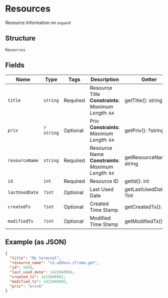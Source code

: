 
# Resources

Resource Information on `expand`

## Structure

`Resources`

## Fields

| Name | Type | Tags | Description | Getter | Setter |
|  --- | --- | --- | --- | --- | --- |
| `title` | `string` | Required | Resource Title<br>**Constraints**: *Maximum Length*: `64` | getTitle(): string | setTitle(string title): void |
| `priv` | `?string` | Optional | Priv<br>**Constraints**: *Maximum Length*: `64` | getPriv(): ?string | setPriv(?string priv): void |
| `resourceName` | `string` | Required | Resource Name<br>**Constraints**: *Maximum Length*: `64` | getResourceName(): string | setResourceName(string resourceName): void |
| `id` | `int` | Required | Resource ID | getId(): int | setId(int id): void |
| `lastUsedDate` | `?int` | Optional | Last Used Date | getLastUsedDate(): ?int | setLastUsedDate(?int lastUsedDate): void |
| `createdTs` | `?int` | Optional | Created Time Stamp | getCreatedTs(): ?int | setCreatedTs(?int createdTs): void |
| `modifiedTs` | `?int` | Optional | Modified Time Stamp | getModifiedTs(): ?int | setModifiedTs(?int modifiedTs): void |

## Example (as JSON)

```json
{
  "title": "My terminal",
  "resource_name": "v2.addons.iframe.get",
  "id": 5693,
  "last_used_date": 1422040992,
  "created_ts": 1422040992,
  "modified_ts": 1422040992,
  "priv": "priv6"
}
```

